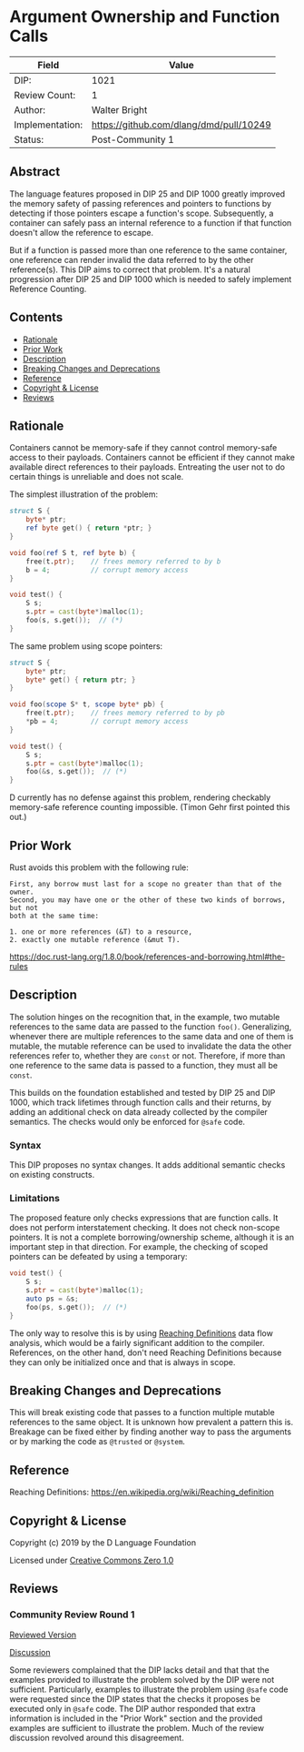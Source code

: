 # Argument Ownership and Function Calls


| Field           | Value                                                           |
|-----------------|-----------------------------------------------------------------|
| DIP:            | 1021                                                            |
| Review Count:   | 1                                                               |
| Author:         | Walter Bright                                                   |
| Implementation: | https://github.com/dlang/dmd/pull/10249                         |
| Status:         | Post-Community 1                                                |


## Abstract

The language features proposed in DIP 25 and DIP 1000 greatly improved the memory safety of passing
references and pointers to functions by detecting if those
pointers escape a function's scope. Subsequently, a container
can safely pass an internal reference to a function if that
function doesn't allow the reference to escape.

But if a function is passed more than one reference to the same container,
one reference can render invalid the data referred to by the other reference(s).
This DIP aims to correct that problem. It's a natural progression after
DIP 25 and DIP 1000 which is needed to safely implement Reference Counting.

## Contents
* [Rationale](#rationale)
* [Prior Work](#prior-work)
* [Description](#description)
* [Breaking Changes and Deprecations](#breaking-changes-and-deprecations)
* [Reference](#reference)
* [Copyright & License](#copyright--license)
* [Reviews](#reviews)

## Rationale

Containers cannot be memory-safe if they cannot control memory-safe
access to their payloads. Containers cannot be efficient if they cannot
make available direct references to their payloads. Entreating the user
not to do certain things is unreliable and does not scale.

The simplest illustration of the problem:

```d
struct S {
    byte* ptr;
    ref byte get() { return *ptr; }
}

void foo(ref S t, ref byte b) {
    free(t.ptr);    // frees memory referred to by b
    b = 4;          // corrupt memory access
}

void test() {
    S s;
    s.ptr = cast(byte*)malloc(1);
    foo(s, s.get());  // (*)
}
```
The same problem using scope pointers:
```d
struct S {
    byte* ptr;
    byte* get() { return ptr; }
}

void foo(scope S* t, scope byte* pb) {
    free(t.ptr);    // frees memory referred to by pb
    *pb = 4;        // corrupt memory access
}

void test() {
    S s;
    s.ptr = cast(byte*)malloc(1);
    foo(&s, s.get());  // (*)
}
```

D currently has no defense against this problem, rendering checkably memory-safe
reference counting impossible. (Timon Gehr first pointed this out.)

## Prior Work

Rust avoids this problem with the following rule:

```
First, any borrow must last for a scope no greater than that of the owner.
Second, you may have one or the other of these two kinds of borrows, but not
both at the same time:

1. one or more references (&T) to a resource,
2. exactly one mutable reference (&mut T).
```
  https://doc.rust-lang.org/1.8.0/book/references-and-borrowing.html#the-rules

## Description

The solution hinges on the recognition that, in the example, two mutable references
to the same data are passed to the function `foo()`. Generalizing, whenever there are
multiple references to the same data and one of them is mutable, the mutable reference
can be used to invalidate the data the other references refer to, whether they are
`const` or not. Therefore, if more than one reference to the same data is passed to
a function, they must all be `const`.

This builds on the foundation established and tested by DIP 25 and DIP 1000, which track lifetimes
through function calls and their returns, by adding an additional check on data
already collected by the compiler semantics. The checks would only be enforced for `@safe` code.

### Syntax

This DIP proposes no syntax changes. It adds additional semantic checks on existing
constructs.

### Limitations

The proposed feature only checks expressions that are function calls. It does not perform interstatement
checking. It does not check non-scope pointers. It is not a complete borrowing/ownership
scheme, although it is an important step in that direction. For example, the checking
of scoped pointers can be defeated by using a temporary:

```d
void test() {
    S s;
    s.ptr = cast(byte*)malloc(1);
    auto ps = &s;
    foo(ps, s.get());  // (*)
}
```
The only way to resolve this is by using [Reaching Definitions](#reference) data flow analysis, which
would be a fairly significant addition to the compiler. References, on the other hand, don't
need Reaching Definitions because they can only be initialized once and that is always
in scope.


## Breaking Changes and Deprecations

This will break existing code that passes to a function multiple mutable references to the same object.
It is unknown how prevalent a pattern this is. Breakage can be fixed either by
finding another way to pass the arguments or by marking the code as `@trusted`
or `@system`.


## Reference
Reaching Definitions: https://en.wikipedia.org/wiki/Reaching_definition


## Copyright & License

Copyright (c) 2019 by the D Language Foundation

Licensed under [Creative Commons Zero 1.0](https://creativecommons.org/publicdomain/zero/1.0/legalcode.txt)

## Reviews

### Community Review Round 1

[Reviewed Version](https://github.com/dlang/DIPs/blob/793f83911fdc8c88c6ef34e6a36b5e11e3e574e5/DIPs/DIP1021.md)

[Discussion](https://forum.dlang.org/post/voxipsuzjjmuffwlwofp@forum.dlang.org)

Some reviewers complained that the DIP lacks detail and that that the examples
provided to illustrate the problem solved by the DIP were not sufficient.
Particularly, examples to illustrate the problem using `@safe` code were
requested since the DIP states that the checks it proposes be executed only in
`@safe` code. The DIP author responded that extra information is included in
the "Prior Work" section and the provided examples are sufficient to illustrate
the problem. Much of the review discussion revolved around this disagreement.
